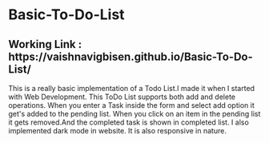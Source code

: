 # Basic-To-Do-List

<h2> Working Link : https://vaishnavigbisen.github.io/Basic-To-Do-List/ </h2>


This is a really basic implementation of a Todo List.I made it when I started with Web Development. This ToDo List supports both add and delete operations. When you enter a Task inside the form and select add option it get's added to the pending list. When you click on an item in the pending list it gets removed.And the completed task is shown in completed list. I also implemented dark mode in website. It is also responsive in nature.
